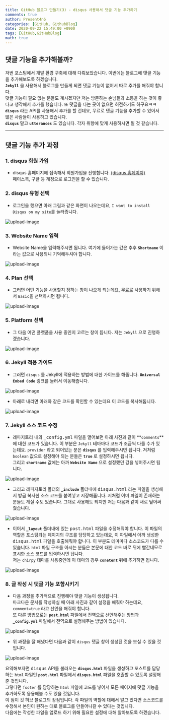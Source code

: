 ```yaml
---
title: GitHub 블로그 만들기(3) - disqus 사용해서 댓글 기능 추가하기
comments: true
author: Present4n6
categories: [GitHub, GithubBlog]
date: 2020-09-22 15:49:00 +0900
tags: [GitHub,GitHubBlog]
math: true
---
```


## **댓글 기능을 추가해볼까?**  

저번 포스팅에서 개발 환경 구축에 대해 다뤄보았습니다. 이번에는 블로그에 댓글 기능을 추가해보도록 하겠습니다.  
**`Jekyll`** 을 사용해서 블로그를 만들게 되면 댓글 기능이 없어서 따로 추가를 해줘야 합니다.  
댓글 기능이 필요 없는 분들도 계시겠지만 저는 방문하는 손님들과 소통을 하는 것이 좋다고 생각해서 추가를 했습니다. 또 댓글을 다는 곳이 없으면 허전하기도 하구요ㅋㅋ    
**`disqus`** 라는 API를 사용해서 추가를 할 건데요, 무료로 댓글 기능을 추가할 수 있어서 많은 사람들이 사용하고 있습니다.  
**`disqus`** 말고 **`utterances`** 도 있습니다. 각자 취향에 맞게 사용하시면 될 것 같습니다.  

* * *
## **댓글 기능 추가 과정**  

### **1. disqus 회원 가입**  

* disqus 홈페이지에 접속해서 회원가입을 진행합니다. [(disqus 홈페이지)](https://disqus.com/)  
페이스북, 구글 등 계정으로 로그인을 할 수 있습니다.  

### **2. disqus 유형 선택**  

* 로그인을 했으면 아래 그림과 같은 화면이 나오는데요, `I want to install Disqus on my site`를 눌러줍니다.  

![upload-image](/assets/post/makegitblog/21.png)  

### **3. Website Name 입력**  

* Website Name을 입력해주시면 됩니다. 여기에 들어가는 값은 추후 **`Shortname`** 이라는 값으로 사용되니 기억해두셔야 합니다.  

![upload-image](/assets/post/makegitblog/22.png)  

### **4. Plan 선택**  

* 그러면 어떤 기능을 사용할지 정하는 창이 나오게 되는데요, 무료로 사용하기 위해서 `Basic`을 선택하시면 됩니다.  

![upload-image](/assets/post/makegitblog/23.png)  

### **5. Platform 선택**  

* 그 다음 어떤 플랫폼을 사용 중인지 고르는 창이 뜹니다. 저는 `Jekyll` 으로 진행하겠습니다.  

![upload-image](/assets/post/makegitblog/24.png)  

### **6. Jekyll 적용 가이드**  

* 그러면 `disqus` 를 Jekyll에 적용하는 방법에 대한 가이드를 해줍니다. **`Universal Embed Code`** 링크를 눌러서 이동해줍니다.  

![upload-image](/assets/post/makegitblog/25.png)  

* 아래로 내리면 아래와 같은 코드를 확인할 수 있는데요 이 코드를 복사해둡니다.  

![upload-image](/assets/post/makegitblog/26.png)  

### **7. Jekyll 소스 코드 수정**  

* 레파지토리 내의 <kbd>_config.yml</kbd>  파일을 열어보면 아래 사진과 같이 **`comments`**에 대한 코드가 있습니다. 이 부분은 `Jekyll` 테마마다 코드가 조금씩 다를 수가 있는데요. `provider` 라고 되어있는 분은 **`disqus`** 를 입력해주시면 됩니다. 저처럼 `boolean` 값으로 설정해야 되는 분들은 **`true`** 로 설정하시면 됩니다.  
그리고 **`shortname`** 값에는 아까 **`Website Name`** 으로 설정했던 값을 넣어주시면 됩니다.  

![upload-image](/assets/post/makegitblog/27.png)  

* 그리고 레파지토리 폴더의 **`_include`** 폴더내에 <kbd>disqus.html</kbd> 라는 파일을 생성해서 방금 복사한 소스 코드를 붙여넣고 저장해줍니다. 저처럼 이미 파일이 존재하는 분들도 계실 수도 있습니다. 그대로 사용해도 되지만 저는 다음과 같이 새로 덮어써줬습니다.  

![upload-image](/assets/post/makegitblog/28.png)  

* 이어서 **`_layout`** 폴더내에 있는 <kbd>post.html</kbd> 파일을 수정해줘야 합니다. 이 파일의 역할은 포스팅되는 페이지의 구조를 담당하고 있는데요, 이 파일에서 아까 생성한 <kbd>disqus.html</kbd> 파일을 호출해줘야 합니다. 이 부분도 테마마다 소스코드가 다를 수 있습니다. `html` 파일 구조를 아시는 분들은 본문에 대한 코드 바로 뒤에 빨간네모로 표시한 소스 코드를 입력하시면 됩니다.  
저는 `chirpy` 테마를 사용중인데 이 테마의 경우 **`conetent`** 뒤에 추가하면 됩니다.  

![upload-image](/assets/post/makegitblog/29.png)  

### **8. 글 작성 시 댓글 기능 포함시키기**

* 다음 과정을 추가적으로 진행해야 댓글 기능이 생성됩니다.  
마크다운 문서를 작성하실 때 아래 사진과 같이 설정을 해줘야 하는데요, `comment=true` 라고 선언을 해줘야 합니다.  
또 다른 방법으로는 **`post.html`** 파일에서 전역으로 선언해주는 방법과 **`_config.yml`** 파일에서 전역으로 설정해주는 방법이 있습니다.  

![upload-image](/assets/post/makegitblog/30.png)  

* 위 과정을 잘 해냈다면 다음과 같이 `disqus` 댓글 창이 생성된 것을 보실 수 있을 것입니다.  

![upload-image](/assets/post/makegitblog/31.png)  

요약해보자면 <kbd>disqus</kbd> API를 불러오는 **`disqus.html`** 파일을 생성하고 포스트를 담당하는 `html` 파일인 **`post.html`** 파일에서 **`disqus.html`** 파일을 호출할 수 있도록 설정해준 것입니다.  
그렇다면 `footer` 를 담당하는 `html` 파일에 코드를 넣어서 모든 페이지에 댓글 기능을 추가하도록 응용해볼 수도 있을 것입니다.  
이 점이 깃 허브 블로그의 장점입니다. 각 파일의 역할에 대해서 알고 있다면 소스코드를 수정해서 본인이 원하는 대로 블로그를 만들어나갈 수 있다는 것입니다.  
다음에는 작성한 파일을 업로드 하기 위해 필요한 설정에 대해 알아보도록 하겠습니다.  